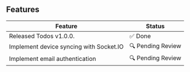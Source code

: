 ## Features

| Feature | Status |
|---------|--------|
| Released Todos v1.0.0. | ✅ Done |
| Implement device syncing with Socket.IO | 🔍 Pending Review |
| Implement email authentication | 🔍 Pending Review |
